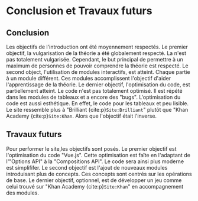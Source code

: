 # Conclusion et Travaux futurs

## Conclusion

Les objectifs de l'introduction ont été moyennement respectés. 
Le premier objectif, la vulgarisation de la théorie a été globalement respecté. La n'est pas totalement vulgarisée. Cependant, le but principal de permettre à un maximum de personnes de pouvoir comprendre la théorie est respecté.
Le second object, l'utilisation de modules interactifs, est atteint. Chaque partie à un module différent. Ces modules accomplissent l'objectif d'aider l'apprentissage de la théorie. 
Le dernier objectif, l'optimisation du code, est partiellement atteint. Le code n'est pas totalement optimisé. Il est répété dans les modules de tableaux et a encore des "bugs". L'optimisation du code est aussi esthétique. En effet, le code pour les tableaux et peu lisible. Le site ressemble plus à "Brilliant {cite:p}`Site:Brilliant`" plutôt que "Khan Academy {cite:p}`Site:Khan`. Alors que l'objectif était l'inverse.

## Travaux futurs

Pour performer le site,les objectifs sont posés. Le premier objectif est l'optimisation du code "Vue.js". Cette optimisation est faîte en l'adaptant de l'"Options API" à la "Compositions API". Le code sera ainsi plus moderne est simplififer. Le second objectif est l'ajout de nouveaux modules introduisant plus de concepts. Ces concepts sont centrés sur les opérations de base. Le dernier objectif, optionnel, est de développer un jeu comme celui trouvé sur "Khan Academy {cite:p}`Site:Khan`" en accompagnement des modules. 

